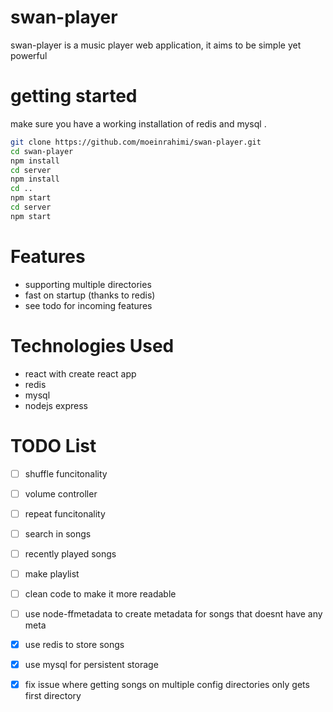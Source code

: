 # swan-player

swan-player is a music player web application, it aims to be simple yet powerful

# getting started
make sure you have a working installation of  redis and mysql . 
``` bash
git clone https://github.com/moeinrahimi/swan-player.git
cd swan-player
npm install
cd server
npm install
cd ..
npm start
cd server 
npm start
```

# Features
- supporting multiple directories
- fast on startup (thanks to redis)
- see todo for incoming features


# Technologies Used 
- react with create react app 
- redis 
- mysql
- nodejs express

# TODO List
- [ ] shuffle funcitonality
- [ ] volume controller  
- [ ] repeat funcitonality
- [ ] search in songs 
- [ ] recently played songs 
- [ ] make playlist
- [ ] clean code to make it more readable
- [ ]  use node-ffmetadata to create metadata for songs that doesnt have any meta
- [x] use redis to store songs 
- [x] use mysql for persistent storage
- [x] fix issue where getting songs on multiple config directories only gets first directory

 

